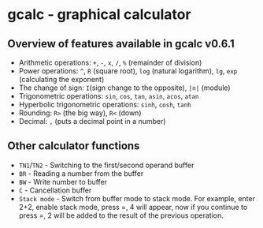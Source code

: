 # gcalc - graphical calculator

## Overview of features available in gcalc v0.6.1
  + Arithmetic operations: `+`, `-`, `x`, `/`, `%` (remainder of division)
  + Power operations: `^`, `R` (square root), `log` (natural logarithm), `lg`, `exp` (calculating the exponent)
  + The change of sign: `I`(sign change to the opposite), `|n|` (module)
  + Trigonometric operations: `sin`, `cos`, `tan`, `asin`, `acos`, `atan`
  + Hyperbolic trigonometric operations: `sinh`, `cosh`, `tanh`
  + Rounding: `R>` (the big way), `R<` (down)
  + Decimal: `,` (puts a decimal point in a number)

## Other calculator functions  
  + `TN1`/`TN2` - Switching to the first/second operand buffer
  + `BR` - Reading a number from the buffer
  + `BW` - Write number to buffer
  + `C` - Cancellation buffer
  + `Stack mode` - Switch from buffer mode to stack mode. For example, enter 2+2, enable stack mode, press =, 4 will appear, now if you continue to press =, 2 will be added to the result of the previous operation.
